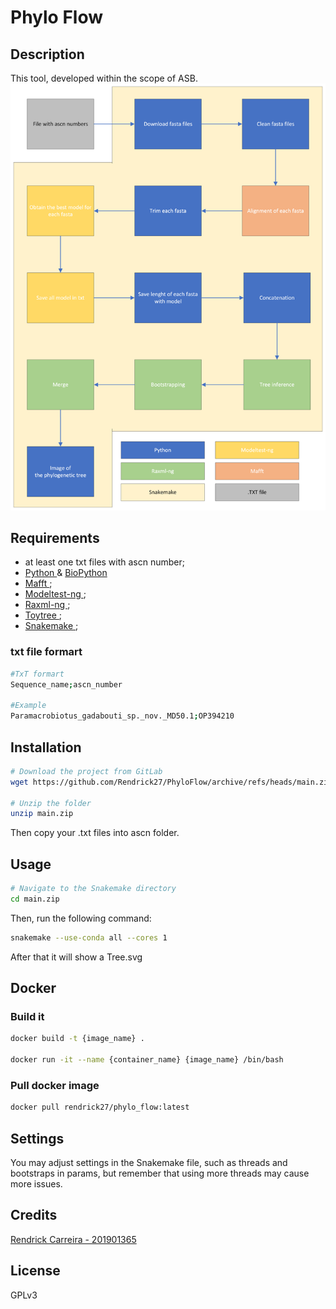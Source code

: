 # Phylo Flow 

## Description
This tool, developed within the scope of ASB.
![Pipeline](./extras/pictures/pipeline.png)


## Requirements
* at least one txt files with ascn number;
* <a href= "https://www.python.org/"> Python </a> & <a href= "hhttps://biopython.org/"> BioPython </a> 
* <a href= "https://mafft.cbrc.jp/alignment/server/index.html"> Mafft </a>;
* <a href= "https://github.com/ddarriba/modeltest"> Modeltest-ng </a>;
* <a href= "https://github.com/amkozlov/raxml-ng"> Raxml-ng </a>;
* <a href= "https://toytree.readthedocs.io/en/latest/index.html"> Toytree </a>;
* <a href= "https://snakemake.readthedocs.io/en/stable/#"> Snakemake </a>;
  

### txt file formart
```bash
#TxT formart
Sequence_name;ascn_number

#Example
Paramacrobiotus_gadabouti_sp._nov._MD50.1;OP394210
```
## Installation
```bash
# Download the project from GitLab
wget https://github.com/Rendrick27/PhyloFlow/archive/refs/heads/main.zip

# Unzip the folder
unzip main.zip
```
Then copy your .txt files into ascn folder.

## Usage
```bash
# Navigate to the Snakemake directory
cd main.zip
```
Then, run the following command:
```bash
snakemake --use-conda all --cores 1
```
After that it will show a Tree.svg

## Docker
### Build it
```bash
docker build -t {image_name} .

docker run -it --name {container_name} {image_name} /bin/bash
```
### Pull docker image
```bash
docker pull rendrick27/phylo_flow:latest
```

## Settings
You may adjust settings in the Snakemake file, such as threads and bootstraps in params, but remember that using more threads may cause more issues.

## Credits
<p> <a href= "https://github.com/Rendrick27"> Rendrick Carreira - 201901365 </a> </p>

## License
GPLv3
